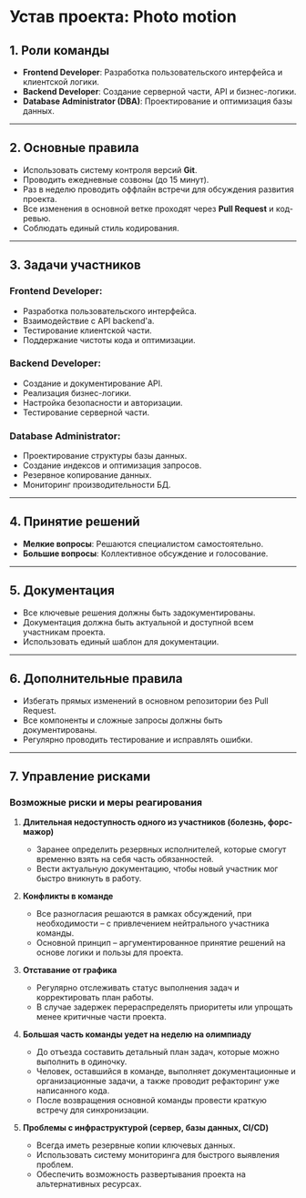 # **Устав проекта: Photo motion**  

## **1. Роли команды**  

- **Frontend Developer**: Разработка пользовательского интерфейса и клиентской логики.  
- **Backend Developer**: Создание серверной части, API и бизнес-логики.  
- **Database Administrator (DBA)**: Проектирование и оптимизация базы данных.  

---  

## **2. Основные правила**  

- Использовать систему контроля версий **Git**.  
- Проводить ежедневные созвоны (до 15 минут).  
- Раз в неделю проводить оффлайн встречи для обсуждения развития проекта.  
- Все изменения в основной ветке проходят через **Pull Request** и код-ревью.  
- Соблюдать единый стиль кодирования.  

---  

## **3. Задачи участников**  

### **Frontend Developer:**  
- Разработка пользовательского интерфейса.  
- Взаимодействие с API backend'а.  
- Тестирование клиентской части.  
- Поддержание чистоты кода и оптимизации.  

### **Backend Developer:**  
- Создание и документирование API.  
- Реализация бизнес-логики.  
- Настройка безопасности и авторизации.  
- Тестирование серверной части.  

### **Database Administrator:**  
- Проектирование структуры базы данных.  
- Создание индексов и оптимизация запросов.  
- Резервное копирование данных.  
- Мониторинг производительности БД.  

---  

## **4. Принятие решений**  

- **Мелкие вопросы**: Решаются специалистом самостоятельно.  
- **Большие вопросы**: Коллективное обсуждение и голосование.  

---  

## **5. Документация**  

- Все ключевые решения должны быть задокументированы.  
- Документация должна быть актуальной и доступной всем участникам проекта.  
- Использовать единый шаблон для документации.  

---  

## **6. Дополнительные правила**  

- Избегать прямых изменений в основном репозитории без Pull Request.  
- Все компоненты и сложные запросы должны быть документированы.  
- Регулярно проводить тестирование и исправлять ошибки.  

---  

## **7. Управление рисками**  

### **Возможные риски и меры реагирования**  

1. **Длительная недоступность одного из участников (болезнь, форс-мажор)**  
   - Заранее определить резервных исполнителей, которые смогут временно взять на себя часть обязанностей.  
   - Вести актуальную документацию, чтобы новый участник мог быстро вникнуть в работу.  

2. **Конфликты в команде**  
   - Все разногласия решаются в рамках обсуждений, при необходимости – с привлечением нейтрального участника команды.  
   - Основной принцип – аргументированное принятие решений на основе логики и пользы для проекта.  

3. **Отставание от графика**  
   - Регулярно отслеживать статус выполнения задач и корректировать план работы.  
   - В случае задержек перераспределять приоритеты или упрощать менее критичные части проекта.  

4. **Большая часть команды уедет на неделю на олимпиаду**  
   - До отъезда составить детальный план задач, которые можно выполнить в одиночку.  
   - Человек, оставшийся в команде, выполняет документационные и организационные задачи, а также проводит рефакторинг уже написанного кода.  
   - После возвращения основной команды провести краткую встречу для синхронизации.  

5. **Проблемы с инфраструктурой (сервер, базы данных, CI/CD)**  
   - Всегда иметь резервные копии ключевых данных.  
   - Использовать систему мониторинга для быстрого выявления проблем.  
   - Обеспечить возможность развертывания проекта на альтернативных ресурсах.  
